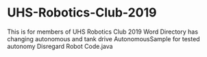 # UHS-Robotics-Club-2019
This is for members of UHS Robotics Club 2019
Word Directory has changing autonomous and tank drive
AutonomousSample for tested autonomy
Disregard Robot Code.java
